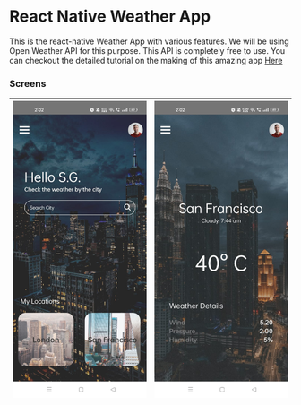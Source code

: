 # React Native Weather App

This is the react-native Weather App with various features. We will be using Open Weather API for this purpose. This API is completely free to use. You can checkout the detailed tutorial on the making of this amazing app [Here](https://youtu.be/zs9ke8jmGxA)

### Screens

| ![](assets/images/Screenshot.jpg) | ![](assets/images/Screenshot-1.jpg) |
| :-------------: | :-------------: |
